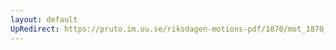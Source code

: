 ```yaml
---
layout: default
UpRedirect: https://pruto.im.uu.se/riksdagen-motions-pdf/1870/mot_1870__ak__47/mot_1870__ak__47-002.pdf
---
```

